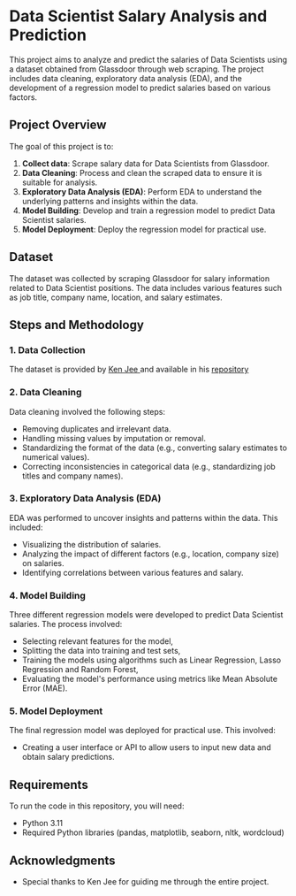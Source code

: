 # Data Scientist Salary Analysis and Prediction

This project aims to analyze and predict the salaries of Data Scientists using a dataset obtained from Glassdoor through web scraping. The project includes data cleaning, exploratory data analysis (EDA), and the development of a regression model to predict salaries based on various factors.

## Project Overview

The goal of this project is to:
1. **Collect data**: Scrape salary data for Data Scientists from Glassdoor.
2. **Data Cleaning**: Process and clean the scraped data to ensure it is suitable for analysis.
3. **Exploratory Data Analysis (EDA)**: Perform EDA to understand the underlying patterns and insights within the data.
4. **Model Building**: Develop and train a regression model to predict Data Scientist salaries.
5. **Model Deployment**: Deploy the regression model for practical use.

## Dataset

The dataset was collected by scraping Glassdoor for salary information related to Data Scientist positions. The data includes various features such as job title, company name, location, and salary estimates.

## Steps and Methodology

### 1. Data Collection

The dataset is provided by [Ken Jee ](https://github.com/PlayingNumbers) and available in his [repository](https://github.com/PlayingNumbers/ds_salary_proj)

### 2. Data Cleaning

Data cleaning involved the following steps:
- Removing duplicates and irrelevant data.
- Handling missing values by imputation or removal.
- Standardizing the format of the data (e.g., converting salary estimates to numerical values).
- Correcting inconsistencies in categorical data (e.g., standardizing job titles and company names).

### 3. Exploratory Data Analysis (EDA)

EDA was performed to uncover insights and patterns within the data. This included:
- Visualizing the distribution of salaries.
- Analyzing the impact of different factors (e.g., location, company size) on salaries.
- Identifying correlations between various features and salary.

### 4. Model Building

Three different regression models were developed to predict Data Scientist salaries. The process involved:
- Selecting relevant features for the model,
- Splitting the data into training and test sets,
- Training the models using algorithms such as Linear Regression, Lasso Regression and Random Forest,
- Evaluating the model's performance using metrics like Mean Absolute Error (MAE).

### 5. Model Deployment

The final regression model was deployed for practical use. This involved:
- Creating a user interface or API to allow users to input new data and obtain salary predictions.

## Requirements

To run the code in this repository, you will need:

- Python 3.11
- Required Python libraries (pandas, matplotlib, seaborn, nltk, wordcloud)

## Acknowledgments

- Special thanks to Ken Jee for guiding me through the entire project.
